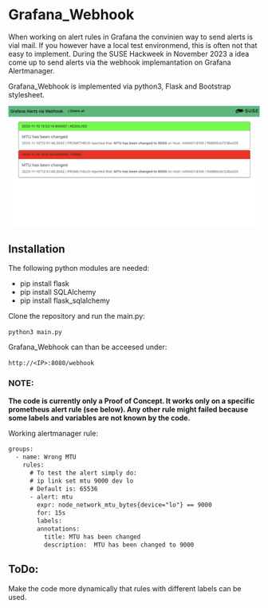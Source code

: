 # Grafana_Webhook

When working on alert rules in Grafana the convinien way to send alerts is vial mail. 
If you however have a local test environmend, this is often not that easy to implement.
During the SUSE Hackweek in November 2023 a idea come up to send alerts via the webhook
implemantation on Grafana Alertmanager. 

Grafana_Webhook is implemented via python3, Flask and Bootstrap stylesheet. 

![Grafana Webhook example](images/screenshot1.png)

## Installation

The following python modules are needed:

* pip install flask
* pip install SQLAlchemy
* pip install flask_sqlalchemy

Clone the repository and run the main.py:

```python3 main.py```

Grafana_Webhook can than be acceesed under:

```http://<IP>:8080/webhook```

### NOTE: 
**The code is currently only a Proof of Concept. It works only on a specific prometheus alert rule (see below). Any other rule might failed because some labels and variables are not known by the code.**


Working alertmanager rule:

```
groups:
  - name: Wrong MTU
    rules:
      # To test the alert simply do:
      # ip link set mtu 9000 dev lo
      # Default is: 65536
      - alert: mtu
        expr: node_network_mtu_bytes{device="lo"} == 9000
        for: 15s
        labels:
        annotations:
          title: MTU has been changed
          description:  MTU has been changed to 9000
``````


## ToDo:
Make the code more dynamically that rules with different labels can be used.

